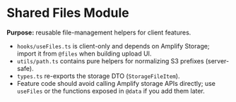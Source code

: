 # Shared Files Module

**Purpose:** reusable file-management helpers for client features.

- `hooks/useFiles.ts` is client-only and depends on Amplify Storage; import it from `@files` when building upload UI.
- `utils/path.ts` contains pure helpers for normalizing S3 prefixes (server-safe).
- `types.ts` re-exports the storage DTO (`StorageFileItem`).
- Feature code should avoid calling Amplify storage APIs directly; use `useFiles` or the functions exposed in `@data` if you add them later.
